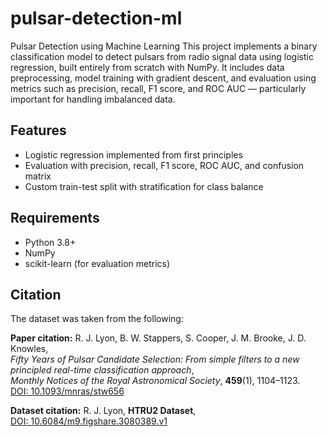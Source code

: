 # pulsar-detection-ml
Pulsar Detection using Machine Learning
This project implements a binary classification model to detect pulsars from radio signal data using logistic regression, built entirely from scratch with NumPy. 
It includes data preprocessing, model training with gradient descent, and evaluation using metrics such as precision, recall, F1 score, and ROC AUC — particularly important for handling imbalanced data.

## Features
- Logistic regression implemented from first principles
- Evaluation with precision, recall, F1 score, ROC AUC, and confusion matrix
- Custom train-test split with stratification for class balance

## Requirements
- Python 3.8+
- NumPy
- scikit-learn (for evaluation metrics)

## Citation

The dataset was taken from the following:

**Paper citation:**
R. J. Lyon, B. W. Stappers, S. Cooper, J. M. Brooke, J. D. Knowles,  
*Fifty Years of Pulsar Candidate Selection: From simple filters to a new principled real-time classification approach*,  
*Monthly Notices of the Royal Astronomical Society*, **459**(1), 1104–1123.  
[DOI: 10.1093/mnras/stw656](https://doi.org/10.1093/mnras/stw656)

**Dataset citation:**
R. J. Lyon, **HTRU2 Dataset**,  
[DOI: 10.6084/m9.figshare.3080389.v1](https://doi.org/10.6084/m9.figshare.3080389.v1)
